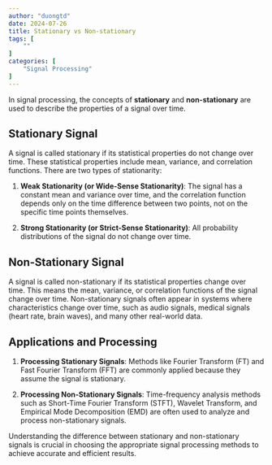 ```yaml
---
author: "duongtd"
date: 2024-07-26
title: Stationary vs Non-stationary
tags: [
    ""
]
categories: [
    "Signal Processing"
]
---
```


In signal processing, the concepts of **stationary** and **non-stationary** are used to describe the properties of a signal over time.

## Stationary Signal
A signal is called stationary if its statistical properties do not change over time. These statistical properties include mean, variance, and correlation functions. There are two types of stationarity:

1. **Weak Stationarity (or Wide-Sense Stationarity)**: The signal has a constant mean and variance over time, and the correlation function depends only on the time difference between two points, not on the specific time points themselves.
   
2. **Strong Stationarity (or Strict-Sense Stationarity)**: All probability distributions of the signal do not change over time.

## Non-Stationary Signal
A signal is called non-stationary if its statistical properties change over time. This means the mean, variance, or correlation functions of the signal change over time. Non-stationary signals often appear in systems where characteristics change over time, such as audio signals, medical signals (heart rate, brain waves), and many other real-world data.

## Applications and Processing
1. **Processing Stationary Signals**: Methods like Fourier Transform (FT) and Fast Fourier Transform (FFT) are commonly applied because they assume the signal is stationary.
   
2. **Processing Non-Stationary Signals**: Time-frequency analysis methods such as Short-Time Fourier Transform (STFT), Wavelet Transform, and Empirical Mode Decomposition (EMD) are often used to analyze and process non-stationary signals.

Understanding the difference between stationary and non-stationary signals is crucial in choosing the appropriate signal processing methods to achieve accurate and efficient results.
